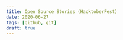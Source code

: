 ```yaml
---
title: Open Source Stories (HacktoberFest)
date: 2020-06-27
tags: [github, git]
draft: true
---
```

